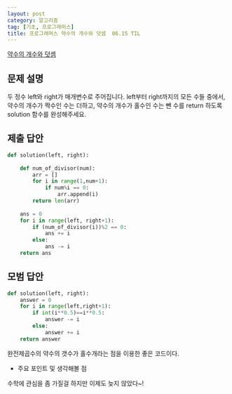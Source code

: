 ```yaml
---
layout: post
category: 알고리즘
tag: [기초, 프로그래머스]
title: 프로그래머스 약수의 개수와 덧셈  06.15 TIL
---
```


[약수의 개수와 덧셈 ](https://programmers.co.kr/learn/courses/30/lessons/77884) 

## 문제 설명

두 정수 left와 right가 매개변수로 주어집니다. left부터 right까지의 모든 수들 중에서, 약수의 개수가 짝수인 수는 더하고, 약수의 개수가 홀수인 수는 뺀 수를 return 하도록 solution 함수를 완성해주세요.

## 제출 답안

```python
def solution(left, right):
    
    def num_of_divisor(num):
        arr = []
        for i in range(1,num+1):
            if num%i == 0:
                arr.append(i)
        return len(arr)        
    
    ans = 0
    for i in range(left, right+1):
        if (num_of_divisor(i))%2 == 0:
            ans += i
        else:
            ans -= i
    return ans
```

## 모범 답안

```python
def solution(left, right):
    answer = 0
    for i in range(left,right+1):
        if int(i**0.5)==i**0.5:
            answer -= i
        else:
            answer += i
    return answer
```
완전제곱수의 약수의 갯수가 홀수개라는 점을 이용한 좋은 코드이다.

* 주요 포인트 및 생각해볼 점   

수학에 관심을 좀 가질걸 하지만 이제도 늦지 않았다~!